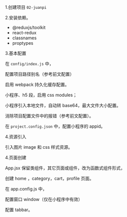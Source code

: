 1.创建项目 `02-juanpi`



2.安装依赖。

-  @reduxjs/toolkit 
-  react-redux 
-  classnames
-  proptypes



3.基本配置

在 `config/index.js` 中，

配置项目路径别名（参考前文配置）

启用 webpack 持久化缓存配置。

小程序、h5 段，启用 css modules；

小程序引入本地文件，自动转 base64，最大文件大小配置。



消除项目配置文件中的报错（参考前文配置）。

在 `project.config.json` 中，配置小程序的 appid。



4.资源引入

引入图片 image 和 css 样式资源。



4.页面创建

App.jsx 保留类组件，其它页面或组件，改为函数式组件形式，

创建 home ，category，cart，profile 页面。

在 app.config.js 中，

配置窗口 window（仅在小程序中有效）

配置 tabbar。